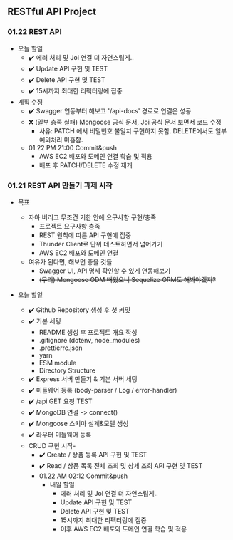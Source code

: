 ## RESTful API Project

### 01.22 REST API

- 오늘 할일
  - ✔️ 에러 처리 및 Joi 연결 더 자연스럽게..
  - ✔️ Update API 구현 및 TEST
  - ✔️ Delete API 구현 및 TEST
  - ✔️ 15시까지 최대한 리펙터링에 집중
- 계획 수정
  - ✔️ Swagger 연동부터 해보고 '/api-docs' 경로로 연결은 성공
  - ❌ (일부 충족 실패) Mongoose 공식 문서, Joi 공식 문서 보면서 코드 수정
    - 사유: PATCH 에서 비밀번호 불일치 구현하지 못함. DELETE에서도 일부 예외처리 미흡함.
  - 01.22 PM 21:00 Commit&push
    - AWS EC2 배포와 도메인 연결 학습 및 적용
    - 배포 후 PATCH/DELETE 수정 재개

### 01.21 REST API 만들기 과제 시작

- 목표

  - 자아 버리고 무조건 기한 안에 요구사항 구현/충족
    - 프로젝트 요구사항 충족
    - REST 원칙에 따른 API 구현에 집중
    - Thunder Client로 단위 테스트하면서 넘어가기
    - AWS EC2 배포와 도메인 연결
  - 여유가 된다면, 해보면 좋을 것들
    - Swagger UI, API 명세 확인할 수 있게 연동해보기
    - ~~(무리) Mongoose ODM 배웠으니 Sequelize ORM도 해봐야겠지?~~

- 오늘 할일
  - ✔️ Github Repository 생성 후 첫 커밋
  - ✔️ 기본 세팅
    - README 생성 후 프로젝트 개요 작성
    - .gitignore (dotenv, node_modules)
    - .prettierrc.json
    - yarn
    - ESM module
    - Directory Structure
  - ✔️ Express 서버 만들기 & 기본 서버 세팅
  - ✔️ 미들웨어 등록 (body-parser / Log / error-handler)
  - ✔️ /api GET 요청 TEST
  - ✔️ MongoDB 연결 -> connect()
  - ✔️ Mongoose 스키마 설계&모델 생성
  - ✔️ 라우터 미들웨어 등록
  - CRUD 구현 시작-
    - ✔️ Create / 상품 등록 API 구현 및 TEST
    - ✔️ Read / 상품 목록 전체 조회 및 상세 조회 API 구현 및 TEST
    - 01.22 AM 02:12 Commit&push
      - 내일 할일
        - 에러 처리 및 Joi 연결 더 자연스럽게..
        - Update API 구현 및 TEST
        - Delete API 구현 및 TEST
        - 15시까지 최대한 리펙터링에 집중
        - 이후 AWS EC2 배포와 도메인 연결 학습 및 적용
